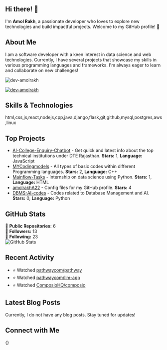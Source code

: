 ## Hi there! 👋

I'm **Amol Rakh**, a passionate developer who loves to explore new technologies and build impactful projects. Welcome to my GitHub profile! 🚀

## About Me

I am a software developer with a keen interest in data science and web technologies. Currently, I have several projects that showcase my skills in various programming languages and frameworks. I'm always eager to learn and collaborate on new challenges!

<p align="left"> <img src="https://komarev.com/ghpvc/?username=dev-amolrakh&label=Profile%20views&color=0e75b6&style=flat" alt="dev-amolrakh" /> </p>

<p align="left"> <a href="https://github.com/ryo-ma/github-profile-trophy"><img src="https://github-profile-trophy.vercel.app/?username=dev-amolrakh" alt="dev-amolrakh" /></a> </p>

## Skills & Technologies

html,css,js,react,nodejs,cpp,java,django,flask,git,github,mysql,postgres,aws,linux

## Top Projects

- [AI-College-Enquiry-Chatbot](https://github.com/dev-amolrakh/AI-College-Enquiry-Chatbot) - Get quick and latest info about the top technical institutions under DTE Rajasthan. **Stars:** 1, **Language:** JavaScript
- [MYCodingmodels](https://github.com/dev-amolrakh/MYCodingmodels) - All types of basic codes within different Programming languages. **Stars:** 2, **Language:** C++
- [Mainflow-Tasks](https://github.com/dev-amolrakh/Mainflow-Tasks) - Internship on data science using Python. **Stars:** 1, **Language:** HTML
- [amolrakhA22](https://github.com/dev-amolrakh/amolrakhA22) - Config files for my GitHub profile. **Stars:** 4
- [DBMS-AI-codes](https://github.com/dev-amolrakh/DBMS-AI-codes) - Codes related to Database Management and AI. **Stars:** 0, **Language:** Python

## GitHub Stats

🌟 **Public Repositories:** 6  
👥 **Followers:** 13  
👤 **Following:** 23  
![GitHub Stats](https://github-readme-stats.vercel.app/api?username=dev-amolrakh&show_icons=true&theme=radical)

## Recent Activity

- ⭐️ Watched [pathwaycom/pathway](https://github.com/pathwaycom/pathway)  
- ⭐️ Watched [pathwaycom/llm-app](https://github.com/pathwaycom/llm-app)  
- ⭐️ Watched [ComposioHQ/composio](https://github.com/ComposioHQ/composio)

## Latest Blog Posts

Currently, I do not have any blog posts. Stay tuned for updates!

## Connect with Me

{}

